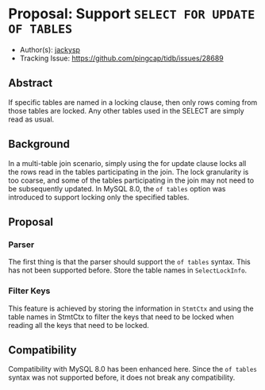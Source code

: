 # Proposal: Support `SELECT FOR UPDATE OF TABLES`

- Author(s): [jackysp](https://github.com/jackysp)
- Tracking Issue: https://github.com/pingcap/tidb/issues/28689

## Abstract

If specific tables are named in a locking clause, then only rows coming from those tables are locked.
Any other tables used in the SELECT are simply read as usual.

## Background

In a multi-table join scenario, simply using the for update clause locks all the rows read in the tables participating in the join.
The lock granularity is too coarse, and some of the tables participating in the join may not need to be subsequently updated.
In MySQL 8.0, the `of tables` option was introduced to support locking only the specified tables.

## Proposal

### Parser

The first thing is that the parser should support the `of tables` syntax.
This has not been supported before. Store the table names in `SelectLockInfo`.

### Filter Keys

This feature is achieved by storing the information in `StmtCtx`
and using the table names in StmtCtx to filter the keys that need to be locked
when reading all the keys that need to be locked.

## Compatibility

Compatibility with MySQL 8.0 has been enhanced here.
Since the `of tables` syntax was not supported before,
it does not break any compatibility.
